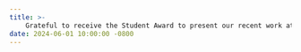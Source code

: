 ```yaml
---
title: >-
    Grateful to receive the Student Award to present our recent work at the 2024 IEEE International Conference on Computational Photography (ICCP).
date: 2024-06-01 10:00:00 -0800
---
```

